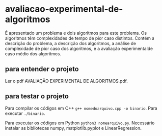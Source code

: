 # avaliacao-experimental-de-algoritmos
É apresentado um problema e dois algoritmos para este problema. Os algoritmos têm complexidades de tempo de pior caso distintos. Contém a descrição do problema, a descrição dos algoritmos, a análise de complexidade de pior caso dos algoritmos, e a avaliação experimentalde caso médio dos algoritmos.

## para entender o projeto
Ler o pdf AVALIAÇÃO EXPERIMENTAL DE ALGORITMOS.pdf.

## para testar o projeto
Para compilar os códigos em C++ `g++ nomedoarquivo.cpp -o binario`. Para executar `./binario`.

Para executar os códigos em Python `python3 nomearquivo.py`. Necessário instalar as bibliotecas numpy, matplotlib.pyplot e LinearRegression.